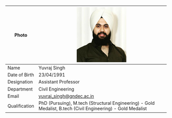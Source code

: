
| Photo | ![Display picture](Photos/uv.png) 
| ------ | -------- |
| Name | Yuvraj Singh |
| Date of Birth | 23/04/1991 |
| Designation | Assistant Professor |
| Department | Civil Engineering |
| Email | yuvraj_singh@gndec.ac.in |
| Qualification | PhD (Pursuing), M.tech (Structural Engineering) - Gold Medalist, B.tech (Civil Engineering) - Gold Medalist |
